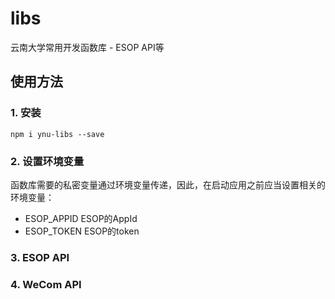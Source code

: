 # libs
云南大学常用开发函数库 - ESOP API等

## 使用方法

### 1. 安装
`npm i ynu-libs --save`
### 2. 设置环境变量
函数库需要的私密变量通过环境变量传递，因此，在启动应用之前应当设置相关的环境变量：
- ESOP_APPID ESOP的AppId
- ESOP_TOKEN ESOP的token


### 3. ESOP API

### 4. WeCom API